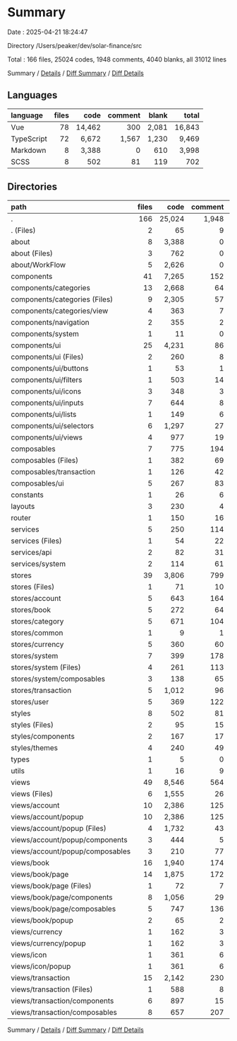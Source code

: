 # Summary

Date : 2025-04-21 18:24:47

Directory /Users/peaker/dev/solar-finance/src

Total : 166 files,  25024 codes, 1948 comments, 4040 blanks, all 31012 lines

Summary / [Details](details.md) / [Diff Summary](diff.md) / [Diff Details](diff-details.md)

## Languages
| language | files | code | comment | blank | total |
| :--- | ---: | ---: | ---: | ---: | ---: |
| Vue | 78 | 14,462 | 300 | 2,081 | 16,843 |
| TypeScript | 72 | 6,672 | 1,567 | 1,230 | 9,469 |
| Markdown | 8 | 3,388 | 0 | 610 | 3,998 |
| SCSS | 8 | 502 | 81 | 119 | 702 |

## Directories
| path | files | code | comment | blank | total |
| :--- | ---: | ---: | ---: | ---: | ---: |
| . | 166 | 25,024 | 1,948 | 4,040 | 31,012 |
| . (Files) | 2 | 65 | 9 | 10 | 84 |
| about | 8 | 3,388 | 0 | 610 | 3,998 |
| about (Files) | 3 | 762 | 0 | 152 | 914 |
| about/WorkFlow | 5 | 2,626 | 0 | 458 | 3,084 |
| components | 41 | 7,265 | 152 | 1,015 | 8,432 |
| components/categories | 13 | 2,668 | 64 | 403 | 3,135 |
| components/categories (Files) | 9 | 2,305 | 57 | 357 | 2,719 |
| components/categories/view | 4 | 363 | 7 | 46 | 416 |
| components/navigation | 2 | 355 | 2 | 24 | 381 |
| components/system | 1 | 11 | 0 | 3 | 14 |
| components/ui | 25 | 4,231 | 86 | 585 | 4,902 |
| components/ui (Files) | 2 | 260 | 8 | 32 | 300 |
| components/ui/buttons | 1 | 53 | 1 | 6 | 60 |
| components/ui/filters | 1 | 503 | 14 | 73 | 590 |
| components/ui/icons | 3 | 348 | 3 | 46 | 397 |
| components/ui/inputs | 7 | 644 | 8 | 90 | 742 |
| components/ui/lists | 1 | 149 | 6 | 20 | 175 |
| components/ui/selectors | 6 | 1,297 | 27 | 189 | 1,513 |
| components/ui/views | 4 | 977 | 19 | 129 | 1,125 |
| composables | 7 | 775 | 194 | 170 | 1,139 |
| composables (Files) | 1 | 382 | 69 | 83 | 534 |
| composables/transaction | 1 | 126 | 42 | 25 | 193 |
| composables/ui | 5 | 267 | 83 | 62 | 412 |
| constants | 1 | 26 | 6 | 6 | 38 |
| layouts | 3 | 230 | 4 | 31 | 265 |
| router | 1 | 150 | 16 | 10 | 176 |
| services | 5 | 250 | 114 | 72 | 436 |
| services (Files) | 1 | 54 | 22 | 11 | 87 |
| services/api | 2 | 82 | 31 | 36 | 149 |
| services/system | 2 | 114 | 61 | 25 | 200 |
| stores | 39 | 3,806 | 799 | 596 | 5,201 |
| stores (Files) | 1 | 71 | 10 | 10 | 91 |
| stores/account | 5 | 643 | 164 | 119 | 926 |
| stores/book | 5 | 272 | 64 | 42 | 378 |
| stores/category | 5 | 671 | 104 | 120 | 895 |
| stores/common | 1 | 9 | 1 | 1 | 11 |
| stores/currency | 5 | 360 | 60 | 69 | 489 |
| stores/system | 7 | 399 | 178 | 91 | 668 |
| stores/system (Files) | 4 | 261 | 113 | 54 | 428 |
| stores/system/composables | 3 | 138 | 65 | 37 | 240 |
| stores/transaction | 5 | 1,012 | 96 | 76 | 1,184 |
| stores/user | 5 | 369 | 122 | 68 | 559 |
| styles | 8 | 502 | 81 | 119 | 702 |
| styles (Files) | 2 | 95 | 15 | 21 | 131 |
| styles/components | 2 | 167 | 17 | 28 | 212 |
| styles/themes | 4 | 240 | 49 | 70 | 359 |
| types | 1 | 5 | 0 | 0 | 5 |
| utils | 1 | 16 | 9 | 4 | 29 |
| views | 49 | 8,546 | 564 | 1,397 | 10,507 |
| views (Files) | 6 | 1,555 | 26 | 176 | 1,757 |
| views/account | 10 | 2,386 | 125 | 394 | 2,905 |
| views/account/popup | 10 | 2,386 | 125 | 394 | 2,905 |
| views/account/popup (Files) | 4 | 1,732 | 43 | 285 | 2,060 |
| views/account/popup/components | 3 | 444 | 5 | 69 | 518 |
| views/account/popup/composables | 3 | 210 | 77 | 40 | 327 |
| views/book | 16 | 1,940 | 174 | 391 | 2,505 |
| views/book/page | 14 | 1,875 | 172 | 381 | 2,428 |
| views/book/page (Files) | 1 | 72 | 7 | 17 | 96 |
| views/book/page/components | 8 | 1,056 | 29 | 181 | 1,266 |
| views/book/page/composables | 5 | 747 | 136 | 183 | 1,066 |
| views/book/popup | 2 | 65 | 2 | 10 | 77 |
| views/currency | 1 | 162 | 3 | 25 | 190 |
| views/currency/popup | 1 | 162 | 3 | 25 | 190 |
| views/icon | 1 | 361 | 6 | 52 | 419 |
| views/icon/popup | 1 | 361 | 6 | 52 | 419 |
| views/transaction | 15 | 2,142 | 230 | 359 | 2,731 |
| views/transaction (Files) | 1 | 588 | 8 | 96 | 692 |
| views/transaction/components | 6 | 897 | 15 | 123 | 1,035 |
| views/transaction/composables | 8 | 657 | 207 | 140 | 1,004 |

Summary / [Details](details.md) / [Diff Summary](diff.md) / [Diff Details](diff-details.md)